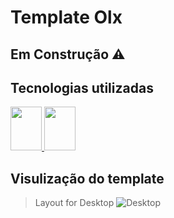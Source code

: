 # Template Olx 

## Em Construção ⚠️

## Tecnologias utilizadas
<div>
<a href="https://redux.js.org/" target="_blank">
  <img width="50px" height="70px" src="https://cdn.jsdelivr.net/gh/devicons/devicon/icons/redux/redux-original.svg" />
</a>
<a href="https://pt-br.reactjs.org/" target="_blank">
  <img width="50px" height="70px" src="https://cdn.jsdelivr.net/gh/devicons/devicon/icons/react/react-original.svg" />
</a>
  
</div>


## Visulização do template

> Layout for Desktop
![Desktop]('https://github.com/Gustavo-mts/projeto_olx/blob/main/frontend/projeto_olx.gif')